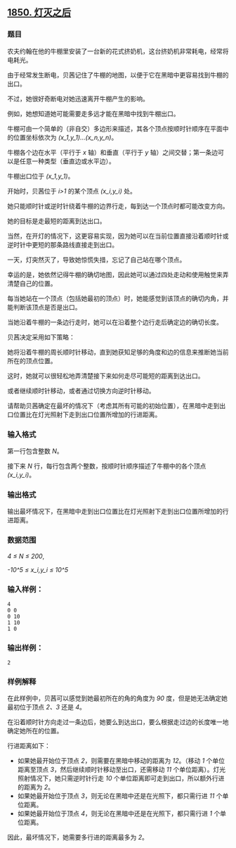 ## [1850. 灯灭之后](https://www.acwing.com/problem/content/1852/)

### 题目

农夫约翰在他的牛棚里安装了一台新的花式挤奶机，这台挤奶机非常耗电，经常将电耗光。

由于经常发生断电，贝茜记住了牛棚的地图，以便于它在黑暗中更容易找到牛棚的出口。

不过，她很好奇断电对她迅速离开牛棚产生的影响。

例如，她想知道她可能需要走多远才能在黑暗中找到牛棚出口。

牛棚可由一个简单的（非自交）多边形来描述，其各个顶点按顺时针顺序在平面中的位置坐标依次为 *(x_1,y_1)…(x_n,y_n)*。

牛棚各个边在水平（平行于 *x* 轴）和垂直（平行于 *y* 轴）之间交替；第一条边可以是任意一种类型（垂直边或水平边）。

牛棚出口位于 *(x_1,y_1)*。

开始时，贝茜位于 *i>1* 的某个顶点 *(x_i,y_i)* 处。

她只能顺时针或逆时针绕着牛棚的边界行走，每到达一个顶点时都可能改变方向。

她的目标是走最短的距离到达出口。

当然，在开灯的情况下，这更容易实现，因为她可以在当前位置直接沿着顺时针或逆时针中更短的那条路线直接走到出口。

一天，灯突然灭了，导致她惊慌失措，忘记了自己站在哪个顶点。

幸运的是，她依然记得牛棚的确切地图，因此她可以通过四处走动和使用触觉来弄清楚自己的位置。

每当她站在一个顶点（包括她最初的顶点）时，她能感觉到该顶点的确切内角，并能判断该顶点是否是出口。

当她沿着牛棚的一条边行走时，她可以在沿着整个边行走后确定边的确切长度。

贝茜决定采用如下策略：

她将沿着牛棚的周长顺时针移动，直到她获知足够的角度和边的信息来推断她当前所在的顶点位置。

这时，她就可以很轻松地弄清楚接下来如何走尽可能短的距离到达出口。

或者继续顺时针移动，或者通过切换方向逆时针移动。

请帮助贝茜确定在最坏的情况下（考虑其所有可能的初始位置），在黑暗中走到出口位置比在灯光照射下走到出口位置所增加的行进距离。

### 输入格式

第一行包含整数 *N*。

接下来 *N* 行，每行包含两个整数，按顺时针顺序描述了牛棚中的各个顶点 *(x_i,y_i)*。

### 输出格式

输出最坏情况下，在黑暗中走到出口位置比在灯光照射下走到出口位置所增加的行进距离。

### 数据范围

*4 ≤ N ≤ 200*,

*-10^5 ≤ x_i,y_i ≤ 10^5*

### 输入样例：

```
4
0 0
0 10
1 10
1 0
```

### 输出样例：

```
2
```

### 样例解释

在此样例中，贝茜可以感觉到她最初所在的角的角度为 *90* 度，但是她无法确定她最初位于顶点 *2、3* 还是 *4*。

在沿着顺时针方向走过一条边后，她要么到达出口，要么根据走过边的长度唯一地确定她所在的位置。

行进距离如下：

- 如果她最开始位于顶点 *2*，则需要在黑暗中移动的距离为 *12*。（移动 *1* 个单位距离至顶点 *3*，然后继续顺时针移动至出口，还需移动 *11* 个单位距离）。灯光照射情况下，她只需逆时针行走 *10* 个单位距离即可走到出口，所以额外行进的距离为 *2*。
- 如果她最开始位于顶点 *3*，则无论在黑暗中还是在光照下，都只需行进 *11* 个单位距离。
- 如果她最开始位于顶点 *4*，则无论在黑暗中还是在光照下，都只需行进 *1* 个单位距离。

因此，最坏情况下，她需要多行进的距离最多为 *2*。
